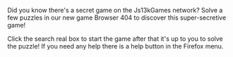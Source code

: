 Did you know there's a secret game on the Js13kGames network? Solve a few puzzles in our new game Browser 404 to discover this super-secretive game!

Click the search real box to start the game after that it's up to you to solve the puzzle! If you need any help there is a help button in the Firefox menu.